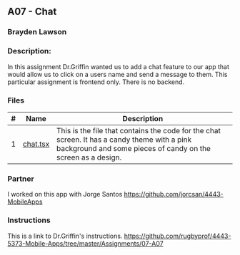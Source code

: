 ## A07 - Chat
### Brayden Lawson
### Description:

In this assignment Dr.Griffin wanted us to add a chat feature to our app that would allow us to click on a users name and send a message to them. This particular assignment is frontend only. There is no backend.

### Files

|   #   | Name     | Description                      |
| :---: | -------- | -------------------------------- |
|   1   | [chat.tsx](https://github.com/jorcsan/4443-MobileApps/blob/main/Assignments/MobileApp/FoodOrdering/app/(tabs)/chat.tsx) | This is the file that contains the code for the chat screen. It has a candy theme with a pink background and some pieces of candy on the screen as a design.  |


### Partner
I worked on this app with Jorge Santos https://github.com/jorcsan/4443-MobileApps


### Instructions

This is a link to Dr.Griffin's instructions. https://github.com/rugbyprof/4443-5373-Mobile-Apps/tree/master/Assignments/07-A07








